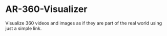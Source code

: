 # AR-360-Visualizer
Visualize 360 videos and images as if they are part of the real world using just a simple link.
